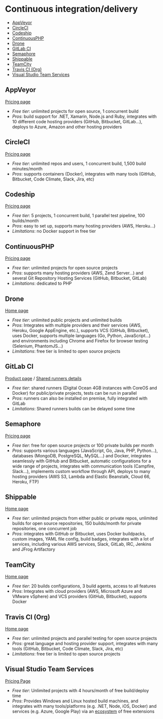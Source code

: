 # Continuous integration/delivery

<!-- TOC depthFrom:2 -->

- [AppVeyor](#appveyor)
- [CircleCI](#circleci)
- [Codeship](#codeship)
- [ContinuousPHP](#continuousphp)
- [Drone](#drone)
- [GitLab CI](#gitlab-ci)
- [Semaphore](#semaphore)
- [Shippable](#shippable)
- [TeamCity](#teamcity)
- [Travis CI (Org)](#travis-ci-org)
- [Visual Studio Team Services](#visual-studio-team-services)

<!-- /TOC -->

## AppVeyor

[Pricing page](https://www.appveyor.com/pricing/)

* *Free tier*: unlimited projects for open source, 1 concurrent build
* *Pros*: build support for .NET, Xamarin, Node.js and Ruby, integrates with 10 different code hosting providers (GitHub, Bitbucket, GitLab...), deploys to Azure, Amazon and other hosting providers

## CircleCI

[Pricing page](https://circleci.com/pricing/)

* *Free tier*: unlimited repos and users, 1 concurrent build, 1,500 build minutes/month
* *Pros*: supports containers (Docker), integrates with many tools (GitHub, Bitbucket, Code Climate, Slack, Jira, etc)

## Codeship

[Pricing page](https://codeship.com/pricing)

* *Free tier*: 5 projects, 1 concurrent build, 1 parallel test pipeline, 100 builds/month
* *Pros*: easy to set up, supports many hosting providers (AWS, Heroku...)
* *Limitations*: no Docker support in free tier

## ContinuousPHP

[Pricing page](https://continuousphp.com/plans)

* *Free tier*: unlimited projects for open source projects
* *Pros*: supports many hosting providers (AWS, Zend Server...) and several Git Repository Hosting Services (GitHub, Bitbucket, GitLab)
* *Limitations*: dedicated to PHP

## Drone

[Home page](https://drone.io)
* *Free tier*: unlimited public projects and unlimited builds
* *Pros*: Integrates with multiple providers and their services (AWS, Heroku, Google AppEngine, etc.), supports VCS (GitHub, Bitbucket), uses Docker, supports multiple languages (Go, Python, JavaScript...) and environments including Chrome and Firefox for browser testing (Selenium, PhantomJS...)
* *Limitations*: free tier is limited to open source projects

## GitLab CI

[Product page](https://about.gitlab.com/gitlab-ci/) / [Shared runners details](https://about.gitlab.com/gitlab-com/settings/#shared-runners)

* *Free tier*: shared runners (Digital Ocean 4GB instances with CoreOS and Docker) for public/private projects, tests can be run in parallel
* *Pros*: runners can also be installed on premise, fully integrated with GitLab
* *Limitations*: Shared runners builds can be delayed some time

## Semaphore

[Pricing page](https://semaphoreci.com/pricing)

* *Free tier*: free for open source projects or 100 private builds per month
* *Pros*: supports various languages (JavaScript, Go, Java, PHP, Python...), databases (MongoDB, PostgreSQL, MySQL...) and Docker, integrates seamlessly with GitHub and Bitbucket, automatic configurations for a wide range of projects, integrates with communication tools (Campfire, Slack...), implements custom workflow through API, deploys to many hosting providers (AWS S3, Lambda and Elastic Beanstalk, Cloud 66, Heroku, FTP)

## Shippable

[Home page](https://app.shippable.com/)

* *Free tier*: unlimited projects from either public or private repos, unlimited builds for open source repositories, 150 builds/month for private repositories, one concurrent job
* *Pros*: integrates with GitHub or Bitbucket, uses Docker buildpacks, custom images, YAML file config, build badges, integrates with a lot of services, including various AWS services, Slack, GitLab, IRC, Jenkins and JFrog Artifactory

## TeamCity

[Home page](https://www.jetbrains.com/teamcity/)

* *Free tier*: 20 builds configurations, 3 build agents, access to all features
* *Pros*: Integrates with cloud providers (AWS, Microsoft Azure and VMware vSphere) and VCS providers (GitHub, Bitbucket), supports Docker

## Travis CI (Org)

[Home page](https://travis-ci.org/)

* *Free tier*: unlimited projects and parallel testing for open source projects
* *Pros*: great language and hosting provider support, integrates with many tools (GitHub, Bitbucket, Code Climate, Slack, Jira, etc)
* *Limitations*: free tier is limited to open source projects

## Visual Studio Team Services

[Pricing Page](https://www.visualstudio.com/team-services/pricing/)

* *Free tier*: Unlimited projects with 4 hours/month of free build/deploy time
* *Pros*: Provides Windows and Linux hosted build machines, and integrates with many tools/platforms (e.g. .NET, Node, iOS, Docker) and services (e.g. Azure, Google Play) via an [ecosystem](https://marketplace.visualstudio.com/vsts) of free extensions